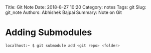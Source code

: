 Title: Git Note
Date: 2018-8-27 10:20
Category: notes
Tags: git
Slug: git_note
Authors: Abhishek Bajpai
Summary: Note on Git

# Adding Submodules

```bash
localhost:~ $ git submodule add <git repo> <folder>
```

